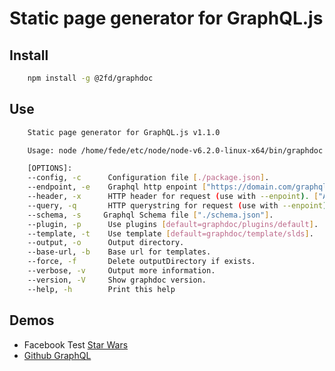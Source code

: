# Static page generator for GraphQL.js

## Install

```bash
    npm install -g @2fd/graphdoc
```

## Use

```bash
    Static page generator for GraphQL.js v1.1.0

    Usage: node /home/fede/etc/node/node-v6.2.0-linux-x64/bin/graphdoc [OPTIONS] 

    [OPTIONS]:
    --config, -c      Configuration file [./package.json].
    --endpoint, -e    Graphql http enpoint ["https://domain.com/graphql"].
    --header, -x      HTTP header for request (use with --enpoint). ["Authorization=Token cb8795e7"].
    --query, -q       HTTP querystring for request (use with --enpoint) ["token=cb8795e7"].
    --schema, -s     Graphql Schema file ["./schema.json"].
    --plugin, -p      Use plugins [default=graphdoc/plugins/default].
    --template, -t    Use template [default=graphdoc/template/slds].
    --output, -o      Output directory.
    --base-url, -b    Base url for templates.
    --force, -f       Delete outputDirectory if exists.
    --verbose, -v     Output more information.
    --version, -V     Show graphdoc version.
    --help, -h        Print this help

```

## Demos

* Facebook Test [Star Wars](https://2fd.github.io/graphdoc/star-wars)
* [Github GraphQL](https://2fd.github.io/graphdoc/github)